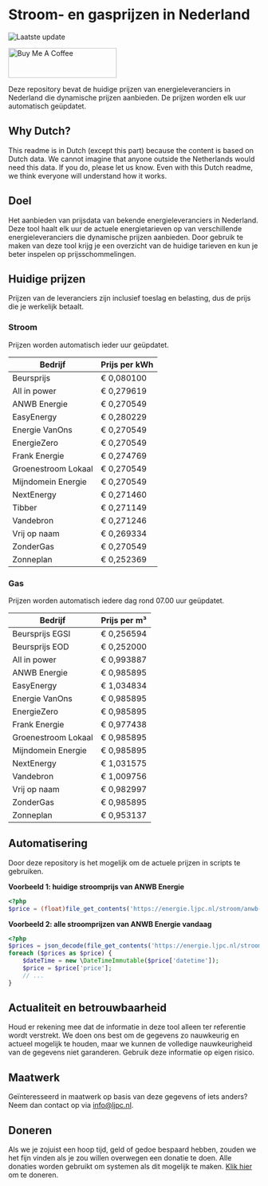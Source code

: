 # Stroom- en gasprijzen in Nederland

![Laatste update](https://img.shields.io/badge/laatste%20update-2023--06--02%2004%3A00%20CET-brightgreen)

<a href="https://www.buymeacoffee.com/Lars-" target="_blank"><img src="https://cdn.buymeacoffee.com/buttons/v2/default-orange.png" alt="Buy Me A Coffee" height="60" style="height: 60px !important;width: 217px !important;" ></a>

Deze repository bevat de huidige prijzen van energieleveranciers in Nederland die dynamische prijzen aanbieden. De prijzen worden elk uur automatisch geüpdatet.

## Why Dutch?

This readme is in Dutch (except this part) because the content is based on Dutch data. We cannot imagine that anyone outside the Netherlands would need this data. If you do, please let us know. Even with this Dutch readme, we think
everyone will understand how it works.

## Doel

Het aanbieden van prijsdata van bekende energieleveranciers in Nederland. Deze tool haalt elk uur de actuele energietarieven op van verschillende energieleveranciers die dynamische prijzen aanbieden. Door gebruik te maken van deze tool
krijg je een overzicht van de huidige tarieven en kun je beter inspelen op prijsschommelingen.

## Huidige prijzen

Prijzen van de leveranciers zijn inclusief toeslag en belasting, dus de prijs die je werkelijk betaalt.

### Stroom

Prijzen worden automatisch ieder uur geüpdatet.

 Bedrijf | Prijs per kWh 
---------|---------------
Beursprijs | € 0,080100
All in power | € 0,279619
ANWB Energie | € 0,270549
EasyEnergy | € 0,280229
Energie VanOns | € 0,270549
EnergieZero | € 0,270549
Frank Energie | € 0,274769
Groenestroom Lokaal | € 0,270549
Mijndomein Energie | € 0,270549
NextEnergy | € 0,271460
Tibber | € 0,271149
Vandebron | € 0,271246
Vrij op naam | € 0,269334
ZonderGas | € 0,270549
Zonneplan | € 0,252369


### Gas

Prijzen worden automatisch iedere dag rond 07.00 uur geüpdatet.

 Bedrijf | Prijs per m³ 
---------|--------------
Beursprijs EGSI | € 0,256594
Beursprijs EOD | € 0,252000
All in power | € 0,993887
ANWB Energie | € 0,985895
EasyEnergy | € 1,034834
Energie VanOns | € 0,985895
EnergieZero | € 0,985895
Frank Energie | € 0,977438
Groenestroom Lokaal | € 0,985895
Mijndomein Energie | € 0,985895
NextEnergy | € 1,031575
Vandebron | € 1,009756
Vrij op naam | € 0,982997
ZonderGas | € 0,985895
Zonneplan | € 0,953137


## Automatisering

Door deze repository is het mogelijk om de actuele prijzen in scripts te gebruiken.

**Voorbeeld 1: huidige stroomprijs van ANWB Energie**

```php
<?php
$price = (float)file_get_contents('https://energie.ljpc.nl/stroom/anwb-energie-nu.txt');

```

**Voorbeeld 2: alle stroomprijzen van ANWB Energie vandaag**

```php
<?php
$prices = json_decode(file_get_contents('https://energie.ljpc.nl/stroom/all-in-power-vandaag.json'),true);
foreach ($prices as $price) {
    $dateTime = new \DateTimeImmutable($price['datetime']);
    $price = $price['price'];
    // ...
}
```

## Actualiteit en betrouwbaarheid

Houd er rekening mee dat de informatie in deze tool alleen ter referentie wordt verstrekt. We doen ons best om de gegevens zo nauwkeurig en actueel mogelijk te houden, maar we kunnen de volledige nauwkeurigheid van de gegevens niet
garanderen. Gebruik deze informatie op eigen risico.

## Maatwerk

Geïnteresseerd in maatwerk op basis van deze gegevens of iets anders? Neem dan contact op
via [info@ljpc.nl](mailto:info@ljpc.nl?subject=Energie%20prijzen).

## Doneren

Als we je zojuist een hoop tijd, geld of gedoe bespaard hebben, zouden we het fijn vinden als je zou willen overwegen een
donatie te doen. Alle donaties worden gebruikt om systemen als dit mogelijk te
maken. [Klik hier](https://www.buymeacoffee.com/Lars-) om te doneren.
